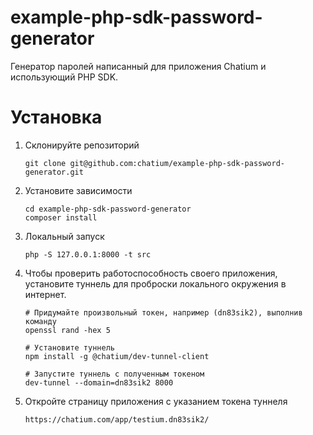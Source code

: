 # example-php-sdk-password-generator
Генератор паролей написанный для приложения Chatium и использующий PHP SDK.

# Установка

1. Склонируйте репозиторий
    ```
    git clone git@github.com:chatium/example-php-sdk-password-generator.git
    ```

2. Установите зависимости
    ```
    cd example-php-sdk-password-generator
    composer install
    ```

3. Локальный запуск
    ```
    php -S 127.0.0.1:8000 -t src
    ```
4. Чтобы проверить работоспособность своего приложения, установите туннель для проброски локального окружения в интернет.
    ```
    # Придумайте произвольный токен, например (dn83sik2), выполнив команду
    openssl rand -hex 5 
   
    # Установите туннель
    npm install -g @chatium/dev-tunnel-client
    
    # Запустите туннель с полученным токеном
    dev-tunnel --domain=dn83sik2 8000
    ``` 
5. Откройте страницу приложения с указанием токена туннеля
    ```
    https://chatium.com/app/testium.dn83sik2/
    ```
   
